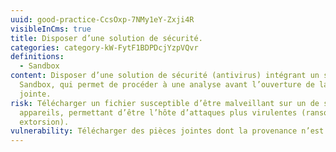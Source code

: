 ```yaml
---
uuid: good-practice-CcsOxp-7NMy1eY-Zxji4R
visibleInCms: true
title: Disposer d’une solution de sécurité.
categories: category-kW-FytF1BDPDcjYzpVQvr
definitions:
  - Sandbox
content: Disposer d’une solution de sécurité (antivirus) intégrant un système de
  Sandbox, qui permet de procéder à une analyse avant l’ouverture de la pièce
  jointe.
risk: Télécharger un fichier susceptible d’être malveillant sur un de ses
  appareils, permettant d’être l’hôte d’attaques plus virulentes (ransomware,
  extorsion).
vulnerability: Télécharger des pièces jointes dont la provenance n’est pas sûre.
---
```

